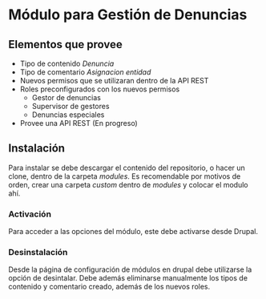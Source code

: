 # Módulo para Gestión de Denuncias

## Elementos que provee

* Tipo de contenido *Denuncia*
* Tipo de comentario *Asignacion entidad*
* Nuevos permisos que se utilizaran dentro de la API REST
* Roles preconfigurados con los nuevos permisos
   * Gestor de denuncias
   * Supervisor de gestores
   * Denuncias especiales
* Provee una API REST (En progreso)

## Instalación
Para instalar se debe descargar el contenido del repositorio, o hacer un clone, dentro de la carpeta *modules*. Es recomendable por motivos de orden, crear una carpeta *custom* dentro de *modules* y colocar el modulo ahí.

### Activación
Para acceder a las opciones del módulo, este debe activarse desde Drupal.

### Desinstalación
Desde la página de configuración de módulos en drupal debe utilizarse la opción de desintalar.
Debe además eliminarse manualmente los tipos de contenido y comentario creado, además de los nuevos roles.
